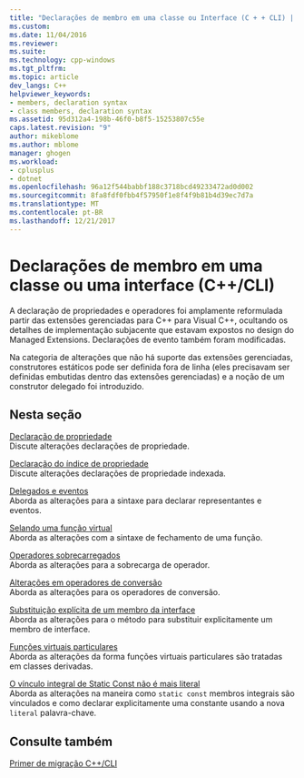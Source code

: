 ```yaml
---
title: "Declarações de membro em uma classe ou Interface (C + + CLI) | Microsoft Docs"
ms.custom: 
ms.date: 11/04/2016
ms.reviewer: 
ms.suite: 
ms.technology: cpp-windows
ms.tgt_pltfrm: 
ms.topic: article
dev_langs: C++
helpviewer_keywords:
- members, declaration syntax
- class members, declaration syntax
ms.assetid: 95d312a4-198b-46f0-b8f5-15253807c55e
caps.latest.revision: "9"
author: mikeblome
ms.author: mblome
manager: ghogen
ms.workload:
- cplusplus
- dotnet
ms.openlocfilehash: 96a12f544babbf188c3718bcd49233472ad0d002
ms.sourcegitcommit: 8fa8fdf0fbb4f57950f1e8f4f9b81b4d39ec7d7a
ms.translationtype: MT
ms.contentlocale: pt-BR
ms.lasthandoff: 12/21/2017
---
```

# <a name="member-declarations-within-a-class-or-interface-ccli"></a>Declarações de membro em uma classe ou uma interface (C++/CLI)
A declaração de propriedades e operadores foi amplamente reformulada partir das extensões gerenciadas para C++ para Visual C++, ocultando os detalhes de implementação subjacente que estavam expostos no design do Managed Extensions. Declarações de evento também foram modificadas.  
  
 Na categoria de alterações que não há suporte das extensões gerenciadas, construtores estáticos pode ser definida fora de linha (eles precisavam ser definidas embutidas dentro das extensões gerenciadas) e a noção de um construtor delegado foi introduzido.  
  
## <a name="in-this-section"></a>Nesta seção  
 [Declaração de propriedade](../dotnet/property-declaration.md)  
 Discute alterações declarações de propriedade.  
  
 [Declaração do índice de propriedade](../dotnet/property-index-declaration.md)  
 Discute alterações declarações de propriedade indexada.  
  
 [Delegados e eventos](../dotnet/delegates-and-events.md)  
 Aborda as alterações para a sintaxe para declarar representantes e eventos.  
  
 [Selando uma função virtual](../dotnet/sealing-a-virtual-function.md)  
 Aborda as alterações com a sintaxe de fechamento de uma função.  
  
 [Operadores sobrecarregados](../dotnet/overloaded-operators.md)  
 Aborda as alterações para a sobrecarga de operador.  
  
 [Alterações em operadores de conversão](../dotnet/changes-to-conversion-operators.md)  
 Aborda as alterações para os operadores de conversão.  
  
 [Substituição explícita de um membro da interface](../dotnet/explicit-override-of-an-interface-member.md)  
 Aborda as alterações para o método para substituir explicitamente um membro de interface.  
  
 [Funções virtuais particulares](../dotnet/private-virtual-functions.md)  
 Aborda as alterações da forma funções virtuais particulares são tratadas em classes derivadas.  
  
 [O vínculo integral de Static Const não é mais literal](../dotnet/static-const-int-linkage-is-no-longer-literal.md)  
 Aborda as alterações na maneira como `static const` membros integrais são vinculados e como declarar explicitamente uma constante usando a nova `literal` palavra-chave.  
  
## <a name="see-also"></a>Consulte também  
 [Primer de migração C++/CLI](../dotnet/cpp-cli-migration-primer.md)
